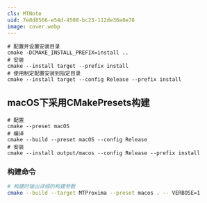 ```yaml
---
cls: MTNote
uid: 7e8d8566-e54d-4508-bc23-112de36e0e78
image: cover.webp
---
```



```shell
# 配置并设置安装目录
cmake -DCMAKE_INSTALL_PREFIX=install ..
# 安装
cmake --install target --prefix install
# 使用制定配置安装到指定目录
cmake --install target --config Release --prefix install
```

## macOS下采用CMakePresets构建

```shell
# 配置
cmake --preset macOS
# 编译
cmake --build --preset macOS --config Release
# 安装
cmake --install output/macos --config Release --prefix install
```

### 构建命令

```bash
# 构建时输出详细的构建参数
cmake --build --target MTProxima --preset macos . -- VERBOSE=1
```